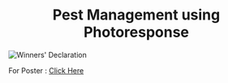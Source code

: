 <h1 align="center">Pest Management using Photoresponse</h1>

![Winners' Declaration](https://scontent.fccu5-1.fna.fbcdn.net/v/t1.6435-9/164354378_2803835509931264_8352645588651077372_n.jpg?_nc_cat=105&ccb=1-3&_nc_sid=730e14&_nc_ohc=y0FzYds34_gAX_x5xyE&_nc_ht=scontent.fccu5-1.fna&oh=617caec672d24218acc584fe2562d24b&oe=6095BC07)

 For Poster : [Click Here](https://www.canva.com/design/DAEbFc6fI8E/p5MHxslff0WwYEh5vmxprg/view?utm_content=DAEbFc6fI8E&utm_campaign=designshare&utm_medium=link&utm_source=viewer)<br>
